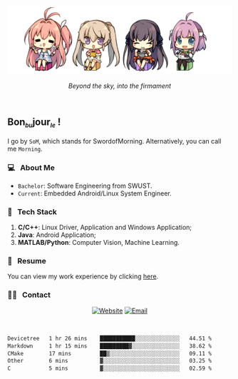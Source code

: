 <img src="./pic/Aokana.png">
<p align="center"><em>Beyond the sky, into the firmament</em></p>

<br/>

## Bon<sub><em><font size=2>bu</font></em></sub>jour<sub><em><font size=2>le</font></em></sub> !

I go by `SoM`, which stands for SwordofMorning. Alternatively, you can call me `Morning`.

### 💻 &nbsp; About Me

- `Bachelor`: Software Engineering from SWUST.
- `Current`: Embedded Android/Linux System Engineer.

### 🔧 &nbsp; Tech Stack

1. **C/C++**: Linux Driver, Application and Windows Application;
2. **Java**: Android Application;
3. **MATLAB/Python**: Computer Vision, Machine Learning.

### 📝 &nbsp; Resume

You can view my work experience by clicking <a href="https://swordofmorning.com/index.php/contact/">here</a>.

### 🤝🏻 &nbsp; Contact

<p align="center">
<a href="https://swordofmorning.com/"><img alt="Website" src="https://img.shields.io/badge/Website-swordofmorning.com-blue?style=flat-square&logo=google-chrome"></a>
<a href="mailto:master@xiaojintao.email
"><img alt="Email" src="https://img.shields.io/badge/Email-master@xiaojintao.email-blue?style=flat-square&logo=gmail"></a>
</p>

<br/>

<!--START_SECTION:waka-->

```txt
Devicetree   1 hr 26 mins    ███████████░░░░░░░░░░░░░░   44.51 %
Markdown     1 hr 15 mins    █████████▓░░░░░░░░░░░░░░░   38.62 %
CMake        17 mins         ██▒░░░░░░░░░░░░░░░░░░░░░░   09.11 %
Other        6 mins          ▓░░░░░░░░░░░░░░░░░░░░░░░░   03.25 %
C            5 mins          ▓░░░░░░░░░░░░░░░░░░░░░░░░   02.59 %
```

<!--END_SECTION:waka-->
